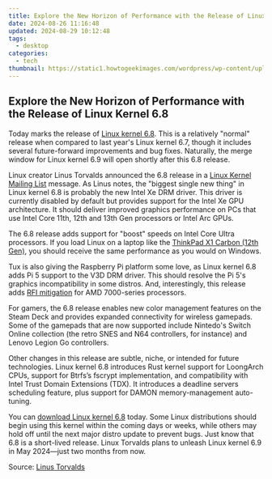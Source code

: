 ```yaml
---
title: Explore the New Horizon of Performance with the Release of Linux Kernel 6.8
date: 2024-08-26 11:16:48
updated: 2024-08-29 10:12:48
tags:
  - desktop
categories:
  - tech
thumbnail: https://static1.howtogeekimages.com/wordpress/wp-content/uploads/2024/03/16.jpg
---
```


## Explore the New Horizon of Performance with the Release of Linux Kernel 6.8

Today marks the release of [Linux kernel 6.8](https://kernel.org). This is a relatively "normal" release when compared to last year's Linux kernel 6.7, though it includes several future-forward improvements and bug fixes. Naturally, the merge window for Linux kernel 6.9 will open shortly after this 6.8 release.

 Linux creator Linus Torvalds announced the 6.8 release in a [Linux Kernel Mailing List](https://lkml.org/lkml/2024/3/10/243) message. As Linus notes, the "biggest single new thing" in Linux kernel 6.8 is probably the new Intel Xe DRM driver. This driver is currently disabled by default but provides support for the Intel Xe GPU architecture. It should deliver improved graphics performance on PCs that use Intel Core 11th, 12th and 13th Gen processors or Intel Arc GPUs.

 The 6.8 release adds support for "boost" speeds on Intel Core Ultra processors. If you load Linux on a laptop like the [ThinkPad X1 Carbon (12th Gen)](https://desktop-recording.techidaily.com/updated-transforming-live-dialogues-into-permanent-history/), you should receive the same performance as you would on Windows.

 Tux is also giving the Raspberry Pi platform some love, as Linux kernel 6.8 adds Pi 5 support to the V3D DRM driver. This should resolve the Pi 5's graphics incompatibility in some distros. And, interestingly, this release adds [RFI mitigation](https://docs.kernel.org/driver-api/wbrf.html) for AMD 7000-series processors.

 For gamers, the 6.8 release enables new color management features on the Steam Deck and provides expanded connectivity for wireless gamepads. Some of the gamepads that are now supported include Nintedo's Switch Online collection (the retro SNES and N64 controllers, for instance) and Lenovo Legion Go controllers.

 Other changes in this release are subtle, niche, or intended for future technologies. Linux kernel 6.8 introduces Rust kernel support for LoongArch CPUs, support for Btrfs’s fscrypt implementation, and compatibility with Intel Trust Domain Extensions (TDX). It introduces a deadline servers scheduling feature, plus support for DAMON memory-management auto-tuning.

 You can [download Linux kernel 6.8](https://kernel.org) today. Some Linux distributions should begin using this kernel within the coming days or weeks, while others may hold off until the next major distro update to prevent bugs. Just know that 6.8 is a short-lived release. Linux Torvalds plans to unleash Linux kernel 6.9 in May 2024—just two months from now.

 Source: [Linus Torvalds](https://lkml.iu.edu/hypermail/linux/kernel/2403.1/01820.html)

<ins class="adsbygoogle"
     style="display:block"
     data-ad-format="autorelaxed"
     data-ad-client="ca-pub-7571918770474297"
     data-ad-slot="1223367746"></ins>



<ins class="adsbygoogle"
     style="display:block"
     data-ad-client="ca-pub-7571918770474297"
     data-ad-slot="8358498916"
     data-ad-format="auto"
     data-full-width-responsive="true"></ins>
